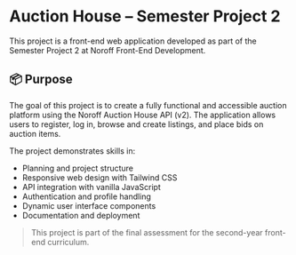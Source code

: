 # Auction House – Semester Project 2

This project is a front-end web application developed as part of the Semester Project 2 at Noroff Front-End Development.

## 📦 Purpose

The goal of this project is to create a fully functional and accessible auction platform using the Noroff Auction House API (v2). The application allows users to register, log in, browse and create listings, and place bids on auction items.

The project demonstrates skills in:
- Planning and project structure
- Responsive web design with Tailwind CSS
- API integration with vanilla JavaScript
- Authentication and profile handling
- Dynamic user interface components
- Documentation and deployment


> This project is part of the final assessment for the second-year front-end curriculum.
